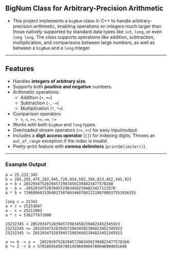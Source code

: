 ## BigNum Class for Arbitrary-Precision Arithmetic

- This project implements a `bigNum` class in C++ to handle arbitrary-precision arithmetic, enabling operations on integers much larger than those natively supported by standard data types like `int`, `long`, or even `long long`. The class supports operations like addition, subtraction, multiplication, and comparisons between large numbers, as well as between a `bigNum` and a `long` integer.
---

## Features

- Handles **integers of arbitrary size**.
- Supports both **positive and negative** numbers.
- Arithmetic operations:
  - Addition (`+`, `+=`)
  - Subtraction (`-`, `-=`)
  - Multiplication (`*`, `*=`)
- Comparison operators:
  - `>`, `<`, `>=`, `<=`, `==`, `!=`
- Works with both `bigNum` and `long` types.
- Overloaded stream operators (`>>`, `<<`) for easy input/output.
- Includes a **digit access operator** (`[]`) for indexing digits. Throws an `out_of_range` exception if the index is invalid.
- Pretty-print feature with **comma delimiters** (`printDelimiter()`).

---


### Example Output

```
a = 25,232,345
b = 285,293,475,283,945,729,834,502,394,823,452,345,923
a + b = 285293475283945729834502394823477578268
a - b = -285293475283945729834502394823427113578
a * b = 7196896015364027587683468768122188700937551956355

long c = 21342
a + c = 25253687
a - c = 25211003
a * c = 538277871090

25232345 < 285293475283945729834502394823452345923
25232345 <= 285293475283945729834502394823452345923
25232345 != 285293475283945729834502394823452345923

a += b -> a =  285293475283945729834502394823477578268
b *= 2 -> b = 570586950567891459669004789646904691846
```
